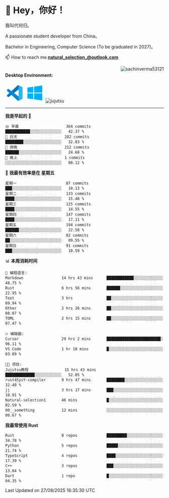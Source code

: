 # 👋 Hey，你好！

我叫代何归。

A passionate student developer from China。

Bachelor in Engineering, Computer Science (To be graduated in 2027)。

📫 How to reach me **natural_selection_@outlook.com**

<div style="display: flex; justify-content: space-between; align-items: flex-start;">
  <div>
    <h4>Desktop Environment: </h4>
    <span>
      <img style="margin: auto;" src="https://raw.githubusercontent.com/sachinverma53121/sachinverma53121/master/icons/vsc.png" alt=vs width="60" height="60"/>
      <img style="margin: auto;" src="https://raw.githubusercontent.com/sachinverma53121/sachinverma53121/master/icons/win10.png" alt=windows10 width="60" height="60"/>
      <img style="margin: auto;" src="https://img2023.cnblogs.com/blog/3292968/202505/3292968-20250515084111916-1835883071.png" alt=jujutsu width="60" height="60"/>
    </span>
  </div>
  <div>
    <img style="margin: auto;" src=https://github-readme-stats.vercel.app/api?username=Natural-selection1&show_icons=true alt=sachinverma53121 />
  </div>
</div>

---

<!--START_SECTION:waka-->
**我是早起的 🐤** 

```text
🌞 早晨                     364 commits         ███████████░░░░░░░░░░░░░░   42.37 % 
🌆 白天                     282 commits         ████████░░░░░░░░░░░░░░░░░   32.83 % 
🌃 傍晚                     212 commits         ██████░░░░░░░░░░░░░░░░░░░   24.68 % 
🌙 晚上                     1 commits           ░░░░░░░░░░░░░░░░░░░░░░░░░   00.12 % 
```
📅 **我最有效率是在 星期五** 

```text
星期一                      87 commits          ███░░░░░░░░░░░░░░░░░░░░░░   10.13 % 
星期二                      133 commits         ████░░░░░░░░░░░░░░░░░░░░░   15.48 % 
星期三                      125 commits         ████░░░░░░░░░░░░░░░░░░░░░   14.55 % 
星期四                      147 commits         ████░░░░░░░░░░░░░░░░░░░░░   17.11 % 
星期五                      194 commits         ██████░░░░░░░░░░░░░░░░░░░   22.58 % 
星期六                      82 commits          ██░░░░░░░░░░░░░░░░░░░░░░░   09.55 % 
星期日                      91 commits          ███░░░░░░░░░░░░░░░░░░░░░░   10.59 % 
```


📊 **本周消耗时间** 

```text
💬 编程语言: 
Markdown                 14 hrs 43 mins      ████████████░░░░░░░░░░░░░   48.75 % 
Rust                     6 hrs 56 mins       ██████░░░░░░░░░░░░░░░░░░░   22.95 % 
Text                     3 hrs               ██░░░░░░░░░░░░░░░░░░░░░░░   09.94 % 
Other                    2 hrs 26 mins       ██░░░░░░░░░░░░░░░░░░░░░░░   08.07 % 
TOML                     2 hrs 15 mins       ██░░░░░░░░░░░░░░░░░░░░░░░   07.47 % 

🔥 编辑器: 
Cursor                   29 hrs 2 mins       ████████████████████████░   96.11 % 
VS Code                  1 hr 10 mins        █░░░░░░░░░░░░░░░░░░░░░░░░   03.89 % 

🐱‍💻 项目: 
Jujutsu教程                15 hrs 43 mins      █████████████░░░░░░░░░░░░   52.05 % 
rust4SysY-compiler       9 hrs 47 mins       ████████░░░░░░░░░░░░░░░░░   32.40 % 
jj                       3 hrs 17 mins       ███░░░░░░░░░░░░░░░░░░░░░░   10.91 % 
Natural-selection1       46 mins             █░░░░░░░░░░░░░░░░░░░░░░░░   02.59 % 
00__something            12 mins             ░░░░░░░░░░░░░░░░░░░░░░░░░   00.67 % 
```

**我最常使用 Rust** 

```text
Rust                     8 repos             █████████░░░░░░░░░░░░░░░░   34.78 % 
Python                   5 repos             █████░░░░░░░░░░░░░░░░░░░░   21.74 % 
TypeScript               4 repos             ████░░░░░░░░░░░░░░░░░░░░░   17.39 % 
C++                      3 repos             ███░░░░░░░░░░░░░░░░░░░░░░   13.04 % 
Dart                     1 repo              █░░░░░░░░░░░░░░░░░░░░░░░░   04.35 % 
```




 Last Updated on 27/08/2025 16:35:30 UTC
<!--END_SECTION:waka-->
